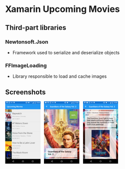# Xamarin Upcoming Movies

## Third-part libraries

### Newtonsoft.Json

- Framework used to serialize and deserialize objects

### FFImageLoading

- Library responsible to load and cache images

## Screenshots

<img src="https://github.com/rpresb/XamarinUpcomingMovies/blob/development/screenshots/screenshot-list.png?raw=true" height="200" />
&nbsp;
<img src="https://github.com/rpresb/XamarinUpcomingMovies/blob/development/screenshots/screenshot-details.png?raw=true" height="200" />
&nbsp;
<img src="https://github.com/rpresb/XamarinUpcomingMovies/blob/development/screenshots/screenshot-details-2.png?raw=true" height="200" />
